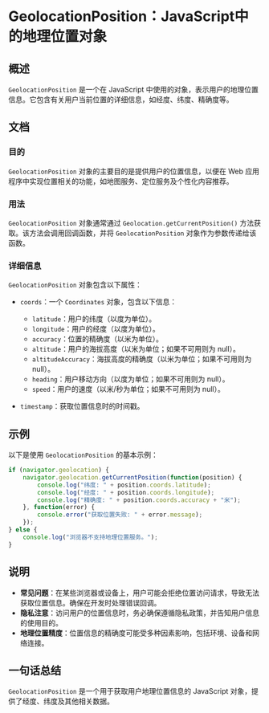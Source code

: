 <!--
Meta Description: # GeolocationPosition：JavaScript中的地理位置对象 ## 概述 `GeolocationPosition` 是一个在 JavaScript 中使用的对象，表示用户的地理位置信息。它包含有关用户当前位置的详细信息，如经度、纬度、精确度等。 ## 文档 ### 目的 `Ge...
Meta Keywords: geolocationposition, console, coords, 如果不可用则为, null
-->

# GeolocationPosition：JavaScript中的地理位置对象

## 概述
`GeolocationPosition` 是一个在 JavaScript 中使用的对象，表示用户的地理位置信息。它包含有关用户当前位置的详细信息，如经度、纬度、精确度等。

## 文档
### 目的
`GeolocationPosition` 对象的主要目的是提供用户的位置信息，以便在 Web 应用程序中实现位置相关的功能，如地图服务、定位服务及个性化内容推荐。

### 用法
`GeolocationPosition` 对象通常通过 `Geolocation.getCurrentPosition()` 方法获取。该方法会调用回调函数，并将 `GeolocationPosition` 对象作为参数传递给该函数。

### 详细信息
`GeolocationPosition` 对象包含以下属性：
- `coords`：一个 `Coordinates` 对象，包含以下信息：
  - `latitude`：用户的纬度（以度为单位）。
  - `longitude`：用户的经度（以度为单位）。
  - `accuracy`：位置的精确度（以米为单位）。
  - `altitude`：用户的海拔高度（以米为单位；如果不可用则为 null）。
  - `altitudeAccuracy`：海拔高度的精确度（以米为单位；如果不可用则为 null）。
  - `heading`：用户移动方向（以度为单位；如果不可用则为 null）。
  - `speed`：用户的速度（以米/秒为单位；如果不可用则为 null）。

- `timestamp`：获取位置信息时的时间戳。

## 示例
以下是使用 `GeolocationPosition` 的基本示例：

```javascript
if (navigator.geolocation) {
    navigator.geolocation.getCurrentPosition(function(position) {
        console.log("纬度: " + position.coords.latitude);
        console.log("经度: " + position.coords.longitude);
        console.log("精确度: " + position.coords.accuracy + "米");
    }, function(error) {
        console.error("获取位置失败: " + error.message);
    });
} else {
    console.log("浏览器不支持地理位置服务。");
}
```

## 说明
- **常见问题**：在某些浏览器或设备上，用户可能会拒绝位置访问请求，导致无法获取位置信息。确保在开发时处理错误回调。
- **隐私注意**：访问用户的位置信息时，务必确保遵循隐私政策，并告知用户信息的使用目的。
- **地理位置精度**：位置信息的精确度可能受多种因素影响，包括环境、设备和网络连接。

## 一句话总结
`GeolocationPosition` 是一个用于获取用户地理位置信息的 JavaScript 对象，提供了经度、纬度及其他相关数据。
